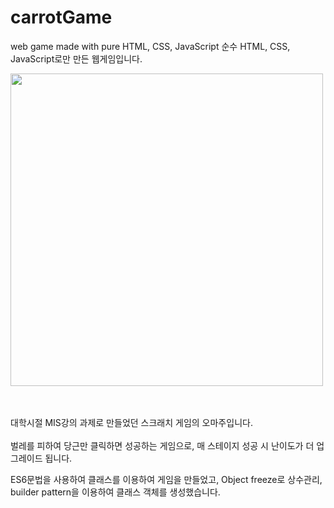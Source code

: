 # carrotGame
web game made with pure HTML, CSS, JavaScript
순수 HTML, CSS, JavaScript로만 만든 웹게임입니다.

<div>
<img width="500" src="https://user-images.githubusercontent.com/47317129/100799148-f9134e80-3467-11eb-9af6-427216a05401.PNG" >
</div>


<br><br>
대학시절 MIS강의 과제로 만들었던 스크래치 게임의 오마주입니다.
<br><br>
벌레를 피하여 당근만 클릭하면 성공하는 게임으로,
매 스테이지 성공 시 난이도가 더 업그레이드 됩니다.

ES6문법을 사용하여 클래스를 이용하여 게임을 만들었고,
Object freeze로 상수관리, builder pattern을 이용하여 클래스 객체를 생성했습니다.
